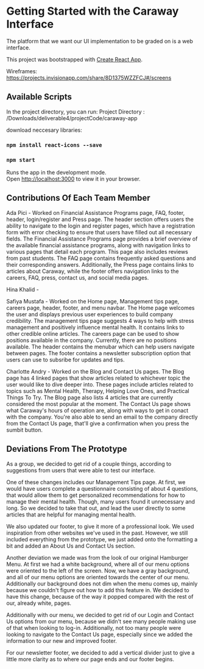 # Getting Started with the Caraway Interface

The platform that we want our UI implementation to be graded on is a web interface.

This project was bootstrapped with [Create React App](https://github.com/facebook/create-react-app).

Wireframes:
https://projects.invisionapp.com/share/8D1375WZZFCJ#/screens

## Available Scripts

In the project directory, you can run:
Project Directory : 
/Downloads/deliverable4/projectCode/caraway-app

download neccesary libraries:
### `npm install react-icons --save`

### `npm start`


Runs the app in the development mode.\
Open [http://localhost:3000](http://localhost:3000) to view it in your browser.

## Contributions Of Each Team Member

Ada Pici - Worked on Financial Assistance Programs page, FAQ, footer, header, login/register and Press page. The header section offers users the ability to navigate to the login and register pages, which have a registration form with error checking to ensure that users have filled out all necessary fields. The Financial Assistance Programs page provides a brief overview of the available financial assistance programs, along with navigation links to various pages that detail each program. This page also includes reviews from past students. The FAQ page contains frequently asked questions and their corresponding answers. Additionally, the Press page contains links to articles about Caraway, while the footer offers navigation links to the careers, FAQ, press, contact us, and social media pages.

Hina Khalid -

Safiya Mustafa - Worked on the Home page, Management tips page, careers page, header, footer, and menu navbar. The Home page welcomes the user and displays previous user experiences to build company credibility. The management tips page suggests 4 ways to help with stress management and positively influence mental health. It contains links to other credible online articles. The careers page can be used to show positions available in the company. Currently, there are no positions available. The header contains the menubar which can help users navigate between pages. The footer contains a newsletter subscription option that users can use to subsribe for updates and tips. 

Charlotte Andry - Worked on the Blog and Contact Us pages. The Blog page has 4 linked pages that show articles related to whichever topic the user would like to dive deeper into. These pages include articles related to topics such as Mental Health, Therapy, Helping Love Ones, and Practical Things To Try. The Blog page also lists 4 articles that are currently considered the most popular at the moment. The Contact Us page shows what Caraway's hours of operation are, along with ways to get in conact with the company. You're also able to send an email to the company directly from the Contact Us page, that'll give a confirmation when you press the sumbit button.

## Deviations From The Prototype

As a group, we decided to get rid of a couple things, according to suggestions from users that were able to test our interface.

One of these changes includes our Management Tips page. At first, we would have users complete a questionnaire consisting of about 4 questions, that would allow them to get personalized recommendations for how to manage their mental health. Though, many users found it unnecessary and long. So we decided to take that out, and lead the user directly to some articles that are helpful for managing mental health.

We also updated our footer, to give it more of a professional look. We used inspiration from other websites we've used in the past. However, we still included everything from the prototype, we just added onto the formatting a bit and added an About Us and Contact Us section.

Another deviation we made was from the look of our original Hamburger Menu. At first we had a white background, where all of our menu options were oriented to the left of the screen. Now, we have a gray background, and all of our menu options are oriented towards the center of our menu. Additionally our background does not dim when the menu comes up, mainly because we couldn't figure out how to add this feature in. We decided to have this change, because of the way it popped compared with the rest of our, already white, pages.

Additionally with our menu, we decided to get rid of our Login and Contact Us options from our menu, because we didn't see many people making use of that when looking to log-in. Additionally, not too many people were looking to navigate to the Contact Us page, especially since we added the information to our new and improved footer.

For our newsletter footer, we decided to add a vertical divider just to give a little more clarity as to where our page ends and our footer begins.
